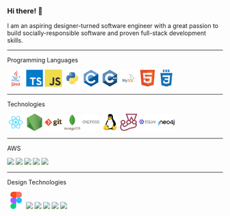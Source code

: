 ### Hi there! 👋
I am an aspiring designer-turned software engineer with a great passion to build socially-responsible software and proven full-stack development skills.
<!--
**hahapablo/hahapablo** is a ✨ _special_ ✨ repository because its `README.md` (this file) appears on your GitHub profile.

Here are some ideas to get you started:

- 🔭 I’m currently working on ...
- 🌱 I’m currently learning ...
- 👯 I’m looking to collaborate on ...
- 🤔 I’m looking for help with ...
- 💬 Ask me about ...
- 📫 How to reach me: ...
- 😄 Pronouns: ...
- ⚡ Fun fact: ...
-->

---
Programming Languages

<code><img height="40" src="https://github.com/devicons/devicon/blob/master/icons/java/java-original-wordmark.svg"></code>
<code><img height="40" src="https://github.com/devicons/devicon/blob/master/icons/typescript/typescript-original.svg"></code>
<code><img height="40" src="https://raw.githubusercontent.com/github/explore/80688e429a7d4ef2fca1e82350fe8e3517d3494d/topics/javascript/javascript.png"></code>
<code><img height="40" src="https://raw.githubusercontent.com/github/explore/80688e429a7d4ef2fca1e82350fe8e3517d3494d/topics/python/python.png"></code>
<code><img height="40" src="https://github.com/devicons/devicon/blob/master/icons/c/c-original.svg"></code>
<code><img height="40" src="https://raw.githubusercontent.com/github/explore/80688e429a7d4ef2fca1e82350fe8e3517d3494d/topics/cpp/cpp.png"></code>
<code><img height="40" src="https://raw.githubusercontent.com/github/explore/80688e429a7d4ef2fca1e82350fe8e3517d3494d/topics/mysql/mysql.png"></code>
<code><img height="40" src="https://github.com/devicons/devicon/blob/master/icons/html5/html5-original.svg"></code>
<code><img height="40" src="https://github.com/devicons/devicon/blob/master/icons/css3/css3-plain-wordmark.svg"></code>



---
Technologies

<code><img height="40" src="https://raw.githubusercontent.com/github/explore/80688e429a7d4ef2fca1e82350fe8e3517d3494d/topics/react/react.png"></code>
<code><img height="40" src="https://raw.githubusercontent.com/github/explore/80688e429a7d4ef2fca1e82350fe8e3517d3494d/topics/nodejs/nodejs.png"></code>
<code><img height="40" src="https://raw.githubusercontent.com/github/explore/80688e429a7d4ef2fca1e82350fe8e3517d3494d/topics/git/git.png"></code>
<code><img height="40" src="https://github.com/devicons/devicon/blob/master/icons/mongodb/mongodb-original-wordmark.svg"></code>
<code><img height="40" src="https://github.com/devicons/devicon/blob/master/icons/express/express-original-wordmark.svg"></code>
<code><img height="40" src="https://github.com/devicons/devicon/blob/master/icons/linux/linux-original.svg"></code>
<code><img height="40" src="https://github.com/devicons/devicon/blob/master/icons/jest/jest-plain.svg"></code>
<code><img height="40" src="https://github.com/devicons/devicon/blob/master/icons/eslint/eslint-original-wordmark.svg"></code>
<code><img height="40" src="https://github.com/devicons/devicon/blob/master/icons/neo4j/neo4j-original-wordmark.svg"></code>


---
AWS

<code><img height="40" src="https://cdn.worldvectorlogo.com/logos/aws-dynamodb.svg"></code>
<code><img height="40" src="https://cdn.worldvectorlogo.com/logos/aws-iam.svg"></code>
<code><img height="40" src="https://cdn.worldvectorlogo.com/logos/aws-lambda.svg"></code>
<code><img height="40" src="https://cdn.worldvectorlogo.com/logos/aws-ec2.svg"></code>
<code><img height="40" src="https://cloudfront.romexsoft.com/wp-content/uploads/2019/09/aws-s3-icon.svg"></code>

---
Design Technologies

<code><img height="40" src="https://github.com/devicons/devicon/blob/master/icons/figma/figma-original.svg"></code>
<code><img height="40" src="https://cdn.worldvectorlogo.com/logos/photoshop-cc-4.svg"></code>
<code><img height="40" src="https://cdn.worldvectorlogo.com/logos/adobe-indesign-cs6.svg"></code>
<code><img height="40" src="https://cdn.worldvectorlogo.com/logos/adobe-illustrator-cc-2019.svg"></code>
<code><img height="40" src="https://cdn.worldvectorlogo.com/logos/autocad-2016-icon.svg"></code>
<code><img height="40" src="https://play-lh.googleusercontent.com/S9iYkhQDja7uH4yKRxlfTXkBK4EEoXSAfWiAv3NhuOPv26iQh36jlUc7CXnMEaxhFA=w480-h960-rw"></code>




